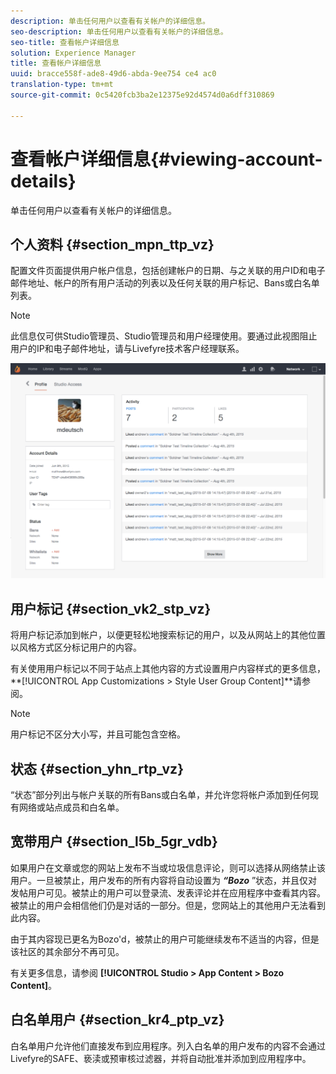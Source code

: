 ```yaml
---
description: 单击任何用户以查看有关帐户的详细信息。
seo-description: 单击任何用户以查看有关帐户的详细信息。
seo-title: 查看帐户详细信息
solution: Experience Manager
title: 查看帐户详细信息
uuid: bracce558f-ade8-49d6-abda-9ee754 ce4 ac0
translation-type: tm+mt
source-git-commit: 0c5420fcb3ba2e12375e92d4574d0a6dff310869

---
```



# 查看帐户详细信息{#viewing-account-details}

单击任何用户以查看有关帐户的详细信息。

## 个人资料 {#section_mpn_ttp_vz}

配置文件页面提供用户帐户信息，包括创建帐户的日期、与之关联的用户ID和电子邮件地址、帐户的所有用户活动的列表以及任何关联的用户标记、Bans或白名单列表。

>[!NOTE]
>
>此信息仅可供Studio管理员、Studio管理员和用户经理使用。要通过此视图阻止用户的IP和电子邮件地址，请与Livefyre技术客户经理联系。

![](assets/UsersProfile-1024x699.png)

## 用户标记 {#section_vk2_stp_vz}

将用户标记添加到帐户，以便更轻松地搜索标记的用户，以及从网站上的其他位置以风格方式区分标记用户的内容。

有关使用用户标记以不同于站点上其他内容的方式设置用户内容样式的更多信息， **[!UICONTROL App Customizations > Style User Group Content]**请参阅。

>[!NOTE]
>
>用户标记不区分大小写，并且可能包含空格。

## 状态 {#section_yhn_rtp_vz}

“状态”部分列出与帐户关联的所有Bans或白名单，并允许您将帐户添加到任何现有网络或站点成员和白名单。

## 宽带用户 {#section_l5b_5gr_vdb}

如果用户在文章或您的网站上发布不当或垃圾信息评论，则可以选择从网络禁止该用户。一旦被禁止，用户发布的所有内容将自动设置为 ***“Bozo*** ”状态，并且仅对发帖用户可见。被禁止的用户可以登录流、发表评论并在应用程序中查看其内容。被禁止的用户会相信他们仍是对话的一部分。但是，您网站上的其他用户无法看到此内容。

由于其内容现已更名为Bozo'd，被禁止的用户可能继续发布不适当的内容，但是该社区的其余部分不再可见。

有关更多信息，请参阅 **[!UICONTROL Studio > App Content > Bozo Content]**。

## 白名单用户 {#section_kr4_ptp_vz}

白名单用户允许他们直接发布到应用程序。列入白名单的用户发布的内容不会通过Livefyre的SAFE、亵渎或预审核过滤器，并将自动批准并添加到应用程序中。
